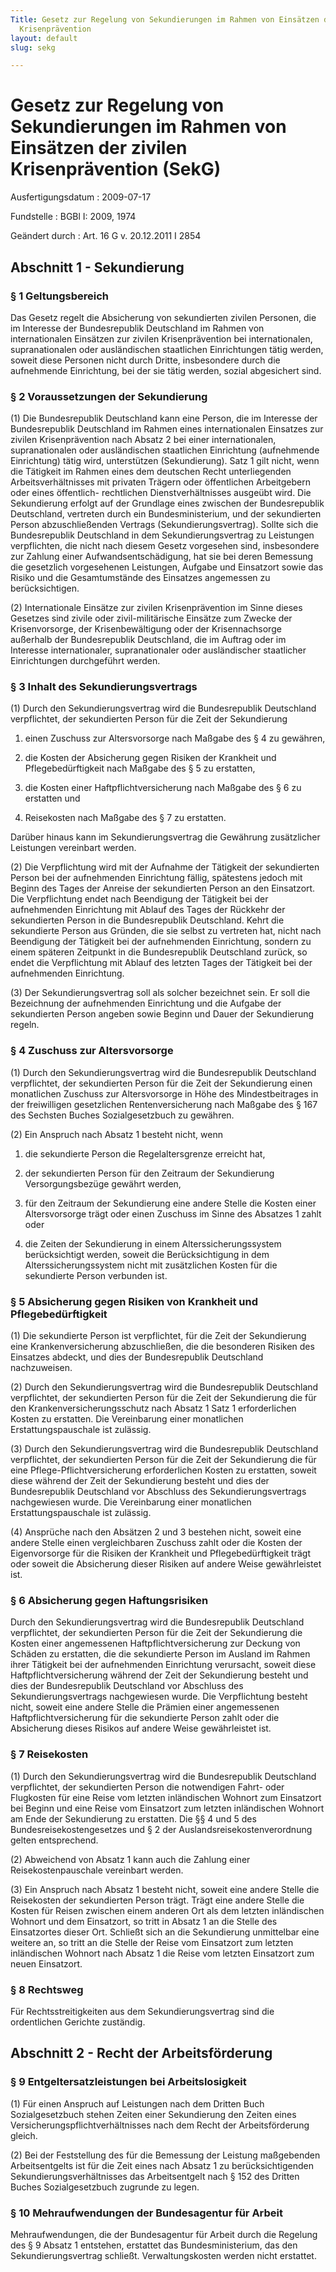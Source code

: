 ```yaml
---
Title: Gesetz zur Regelung von Sekundierungen im Rahmen von Einsätzen der zivilen
  Krisenprävention
layout: default
slug: sekg

---
```


# Gesetz zur Regelung von Sekundierungen im Rahmen von Einsätzen der zivilen Krisenprävention (SekG)

Ausfertigungsdatum
:   2009-07-17

Fundstelle
:   BGBl I: 2009, 1974

Geändert durch
:   Art. 16 G v. 20.12.2011 I 2854


## Abschnitt 1 - Sekundierung


### § 1 Geltungsbereich

Das Gesetz regelt die Absicherung von sekundierten zivilen Personen,
die im Interesse der Bundesrepublik Deutschland im Rahmen von
internationalen Einsätzen zur zivilen Krisenprävention bei
internationalen, supranationalen oder ausländischen staatlichen
Einrichtungen tätig werden, soweit diese Personen nicht durch Dritte,
insbesondere durch die aufnehmende Einrichtung, bei der sie tätig
werden, sozial abgesichert sind.


### § 2 Voraussetzungen der Sekundierung

(1) Die Bundesrepublik Deutschland kann eine Person, die im Interesse
der Bundesrepublik Deutschland im Rahmen eines internationalen
Einsatzes zur zivilen Krisenprävention nach Absatz 2 bei einer
internationalen, supranationalen oder ausländischen staatlichen
Einrichtung (aufnehmende Einrichtung) tätig wird, unterstützen
(Sekundierung). Satz 1 gilt nicht, wenn die Tätigkeit im Rahmen eines
dem deutschen Recht unterliegenden Arbeitsverhältnisses mit privaten
Trägern oder öffentlichen Arbeitgebern oder eines öffentlich-
rechtlichen Dienstverhältnisses ausgeübt wird. Die Sekundierung
erfolgt auf der Grundlage eines zwischen der Bundesrepublik
Deutschland, vertreten durch ein Bundesministerium, und der
sekundierten Person abzuschließenden Vertrags (Sekundierungsvertrag).
Sollte sich die Bundesrepublik Deutschland in dem Sekundierungsvertrag
zu Leistungen verpflichten, die nicht nach diesem Gesetz vorgesehen
sind, insbesondere zur Zahlung einer Aufwandsentschädigung, hat sie
bei deren Bemessung die gesetzlich vorgesehenen Leistungen, Aufgabe
und Einsatzort sowie das Risiko und die Gesamtumstände des Einsatzes
angemessen zu berücksichtigen.

(2) Internationale Einsätze zur zivilen Krisenprävention im Sinne
dieses Gesetzes sind zivile oder zivil-militärische Einsätze zum
Zwecke der Krisenvorsorge, der Krisenbewältigung oder der
Krisennachsorge außerhalb der Bundesrepublik Deutschland, die im
Auftrag oder im Interesse internationaler, supranationaler oder
ausländischer staatlicher Einrichtungen durchgeführt werden.


### § 3 Inhalt des Sekundierungsvertrags

(1) Durch den Sekundierungsvertrag wird die Bundesrepublik Deutschland
verpflichtet, der sekundierten Person für die Zeit der Sekundierung

1.  einen Zuschuss zur Altersvorsorge nach Maßgabe des § 4 zu gewähren,


2.  die Kosten der Absicherung gegen Risiken der Krankheit und
    Pflegebedürftigkeit nach Maßgabe des § 5 zu erstatten,


3.  die Kosten einer Haftpflichtversicherung nach Maßgabe des § 6 zu
    erstatten und


4.  Reisekosten nach Maßgabe des § 7 zu erstatten.



Darüber hinaus kann im Sekundierungsvertrag die Gewährung zusätzlicher
Leistungen vereinbart werden.

(2) Die Verpflichtung wird mit der Aufnahme der Tätigkeit der
sekundierten Person bei der aufnehmenden Einrichtung fällig,
spätestens jedoch mit Beginn des Tages der Anreise der sekundierten
Person an den Einsatzort. Die Verpflichtung endet nach Beendigung der
Tätigkeit bei der aufnehmenden Einrichtung mit Ablauf des Tages der
Rückkehr der sekundierten Person in die Bundesrepublik Deutschland.
Kehrt die sekundierte Person aus Gründen, die sie selbst zu vertreten
hat, nicht nach Beendigung der Tätigkeit bei der aufnehmenden
Einrichtung, sondern zu einem späteren Zeitpunkt in die Bundesrepublik
Deutschland zurück, so endet die Verpflichtung mit Ablauf des letzten
Tages der Tätigkeit bei der aufnehmenden Einrichtung.

(3) Der Sekundierungsvertrag soll als solcher bezeichnet sein. Er soll
die Bezeichnung der aufnehmenden Einrichtung und die Aufgabe der
sekundierten Person angeben sowie Beginn und Dauer der Sekundierung
regeln.


### § 4 Zuschuss zur Altersvorsorge

(1) Durch den Sekundierungsvertrag wird die Bundesrepublik Deutschland
verpflichtet, der sekundierten Person für die Zeit der Sekundierung
einen monatlichen Zuschuss zur Altersvorsorge in Höhe des
Mindestbeitrages in der freiwilligen gesetzlichen Rentenversicherung
nach Maßgabe des § 167 des Sechsten Buches Sozialgesetzbuch zu
gewähren.

(2) Ein Anspruch nach Absatz 1 besteht nicht, wenn

1.  die sekundierte Person die Regelaltersgrenze erreicht hat,


2.  der sekundierten Person für den Zeitraum der Sekundierung
    Versorgungsbezüge gewährt werden,


3.  für den Zeitraum der Sekundierung eine andere Stelle die Kosten einer
    Altersvorsorge trägt oder einen Zuschuss im Sinne des Absatzes 1 zahlt
    oder


4.  die Zeiten der Sekundierung in einem Alterssicherungssystem
    berücksichtigt werden, soweit die Berücksichtigung in dem
    Alterssicherungssystem nicht mit zusätzlichen Kosten für die
    sekundierte Person verbunden ist.





### § 5 Absicherung gegen Risiken von Krankheit und Pflegebedürftigkeit

(1) Die sekundierte Person ist verpflichtet, für die Zeit der
Sekundierung eine Krankenversicherung abzuschließen, die die
besonderen Risiken des Einsatzes abdeckt, und dies der Bundesrepublik
Deutschland nachzuweisen.

(2) Durch den Sekundierungsvertrag wird die Bundesrepublik Deutschland
verpflichtet, der sekundierten Person für die Zeit der Sekundierung
die für den Krankenversicherungsschutz nach Absatz 1 Satz 1
erforderlichen Kosten zu erstatten. Die Vereinbarung einer monatlichen
Erstattungspauschale ist zulässig.

(3) Durch den Sekundierungsvertrag wird die Bundesrepublik Deutschland
verpflichtet, der sekundierten Person für die Zeit der Sekundierung
die für eine Pflege-Pflichtversicherung erforderlichen Kosten zu
erstatten, soweit diese während der Zeit der Sekundierung besteht und
dies der Bundesrepublik Deutschland vor Abschluss des
Sekundierungsvertrags nachgewiesen wurde. Die Vereinbarung einer
monatlichen Erstattungspauschale ist zulässig.

(4) Ansprüche nach den Absätzen 2 und 3 bestehen nicht, soweit eine
andere Stelle einen vergleichbaren Zuschuss zahlt oder die Kosten der
Eigenvorsorge für die Risiken der Krankheit und Pflegebedürftigkeit
trägt oder soweit die Absicherung dieser Risiken auf andere Weise
gewährleistet ist.


### § 6 Absicherung gegen Haftungsrisiken

Durch den Sekundierungsvertrag wird die Bundesrepublik Deutschland
verpflichtet, der sekundierten Person für die Zeit der Sekundierung
die Kosten einer angemessenen Haftpflichtversicherung zur Deckung von
Schäden zu erstatten, die die sekundierte Person im Ausland im Rahmen
ihrer Tätigkeit bei der aufnehmenden Einrichtung verursacht, soweit
diese Haftpflichtversicherung während der Zeit der Sekundierung
besteht und dies der Bundesrepublik Deutschland vor Abschluss des
Sekundierungsvertrags nachgewiesen wurde. Die Verpflichtung besteht
nicht, soweit eine andere Stelle die Prämien einer angemessenen
Haftpflichtversicherung für die sekundierte Person zahlt oder die
Absicherung dieses Risikos auf andere Weise gewährleistet ist.


### § 7 Reisekosten

(1) Durch den Sekundierungsvertrag wird die Bundesrepublik Deutschland
verpflichtet, der sekundierten Person die notwendigen Fahrt- oder
Flugkosten für eine Reise vom letzten inländischen Wohnort zum
Einsatzort bei Beginn und eine Reise vom Einsatzort zum letzten
inländischen Wohnort am Ende der Sekundierung zu erstatten. Die §§ 4
und 5 des Bundesreisekostengesetzes und § 2 der
Auslandsreisekostenverordnung gelten entsprechend.

(2) Abweichend von Absatz 1 kann auch die Zahlung einer
Reisekostenpauschale vereinbart werden.

(3) Ein Anspruch nach Absatz 1 besteht nicht, soweit eine andere
Stelle die Reisekosten der sekundierten Person trägt. Trägt eine
andere Stelle die Kosten für Reisen zwischen einem anderen Ort als dem
letzten inländischen Wohnort und dem Einsatzort, so tritt in Absatz 1
an die Stelle des Einsatzortes dieser Ort. Schließt sich an die
Sekundierung unmittelbar eine weitere an, so tritt an die Stelle der
Reise vom Einsatzort zum letzten inländischen Wohnort nach Absatz 1
die Reise vom letzten Einsatzort zum neuen Einsatzort.


### § 8 Rechtsweg

Für Rechtsstreitigkeiten aus dem Sekundierungsvertrag sind die
ordentlichen Gerichte zuständig.


## Abschnitt 2 - Recht der Arbeitsförderung


### § 9 Entgeltersatzleistungen bei Arbeitslosigkeit

(1) Für einen Anspruch auf Leistungen nach dem Dritten Buch
Sozialgesetzbuch stehen Zeiten einer Sekundierung den Zeiten eines
Versicherungspflichtverhältnisses nach dem Recht der Arbeitsförderung
gleich.

(2) Bei der Feststellung des für die Bemessung der Leistung
maßgebenden Arbeitsentgelts ist für die Zeit eines nach Absatz 1 zu
berücksichtigenden Sekundierungsverhältnisses das Arbeitsentgelt nach
§ 152 des Dritten Buches Sozialgesetzbuch zugrunde zu legen.


### § 10 Mehraufwendungen der Bundesagentur für Arbeit

Mehraufwendungen, die der Bundesagentur für Arbeit durch die Regelung
des § 9 Absatz 1 entstehen, erstattet das Bundesministerium, das den
Sekundierungsvertrag schließt. Verwaltungskosten werden nicht
erstattet.

